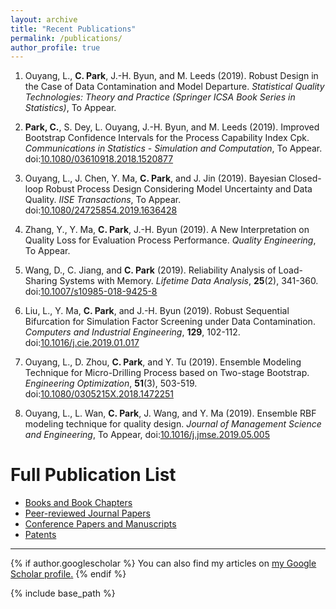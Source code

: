 ```yaml
---
layout: archive
title: "Recent Publications"
permalink: /publications/
author_profile: true
---
```


1. Ouyang, L., **C. Park**, J.-H. Byun, and M. Leeds (2019). 
Robust Design in the Case of Data Contamination and Model Departure. 
_Statistical Quality Technologies: Theory and Practice (Springer ICSA Book Series in Statistics)_, To Appear.  

1. **Park, C.**, S. Dey, L. Ouyang, J.-H. Byun, and M. Leeds (2019). 
Improved Bootstrap Confidence Intervals for the Process Capability Index Cpk. 
_Communications in Statistics - Simulation and Computation_, 
To Appear. 
doi:[10.1080/03610918.2018.1520877](https://doi.org/10.1080/03610918.2018.1520877)

1. Ouyang, L., J. Chen, Y. Ma, **C. Park**, and J. Jin (2019). 
Bayesian Closed-loop Robust Process Design Considering Model Uncertainty and Data Quality. 
_IISE Transactions_, 
To Appear. 
doi:[10.1080/24725854.2019.1636428](https://doi.org/10.1080/24725854.2019.1636428)

1. Zhang, Y., Y. Ma, **C. Park**, J.-H. Byun (2019). 
 A New Interpretation on Quality Loss for Evaluation Process Performance. 
_Quality Engineering_, To Appear.

1.  Wang, D., C. Jiang, and **C. Park** (2019). 
Reliability Analysis of Load-Sharing Systems with Memory. 
_Lifetime Data Analysis_,  **25**(2), 341-360. 
doi:[10.1007/s10985-018-9425-8](https://doi.org/10.1007/s10985-018-9425-8)

1.  Liu, L., Y. Ma, **C. Park**, and J.-H. Byun (2019). 
Robust Sequential Bifurcation for Simulation Factor Screening under Data Contamination.
_Computers and Industrial Engineering_, **129**, 102-112. 
doi:[10.1016/j.cie.2019.01.017](https://doi.org/10.1016/j.cie.2019.01.017)

1. Ouyang, L., D. Zhou, **C. Park**, and  Y. Tu (2019). 
Ensemble Modeling Technique for Micro-Drilling Process based on Two-stage Bootstrap. 
_Engineering Optimization_, **51**(3), 503-519. 
doi:[10.1080/0305215X.2018.1472251](https://doi.org/10.1080/0305215X.2018.1472251)

1. Ouyang, L., L. Wan, **C. Park**, J. Wang, and Y. Ma (2019). 
Ensemble RBF modeling technique for quality design. 
_Journal of Management Science and Engineering_, To Appear, 
doi:[10.1016/j.jmse.2019.05.005](https://doi.org/10.1016/j.jmse.2019.05.005)



Full Publication List 
======
+ [Books and Book Chapters](/publications/pub-book)
+ [Peer-reviewed Journal Papers](/publications/pub-journal)
+ [Conference Papers and Manuscripts](/publications/pub-conf)
+ [Patents](/publications/pub-patent)








---
{% if author.googlescholar %}
  You can also find my articles on <u><a href="{{author.googlescholar}}">my Google Scholar profile</a>.</u>
{% endif %}

{% include base_path %}
